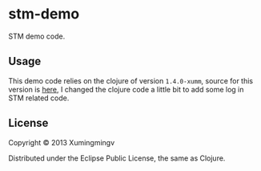 # stm-demo

STM demo code.

## Usage

This demo code relies on the clojure of version `1.4.0-xumm`, source for this version is [here](https://github.com/xumingming/clojure), I changed the clojure code a little bit to add some log in STM related code.

## License

Copyright © 2013 Xumingmingv

Distributed under the Eclipse Public License, the same as Clojure.
